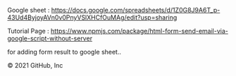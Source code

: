 Google sheet : https://docs.google.com/spreadsheets/d/1Z0G8J9A6T_p-43Ud4ByjoyAVn0v0PnyVSlXHCfOuMAg/edit?usp=sharing

Tutorial Page : https://www.npmjs.com/package/html-form-send-email-via-google-script-without-server

for adding form result to google sheet..

© 2021 GitHub, Inc
